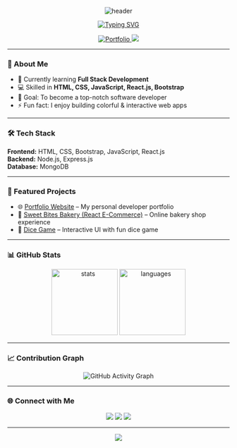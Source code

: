 <!-- Animated Banner Header with Name -->
<p align="center">
  <img src="https://capsule-render.vercel.app/api?type=waving&color=0A66C2&height=220&section=header&text=Hi%20👋,%20I'm%20Subhrajeet%20Panda&fontSize=50&fontColor=ffffff&animation=fadeIn&fontAlignY=35&desc=A%20Passionate%20Web%20Developer%20%7C%20Frontend%20Enthusiast&descAlignY=55&descAlign=50" alt="header"/>
</p>
<!-- Fancy Typing Animation -->
<p align="center">
  <a href="https://github.com/subhrajeetpanda28">
    <img src="https://readme-typing-svg.herokuapp.com?font=Fira+Code&weight=600&size=24&pause=1200&color=0A66C2&center=true&vCenter=true&width=600&height=50&lines=👨‍💻+Frontend+Developer;⚡+React.js+Enthusiast;🌱+Full+Stack+Developer;🎨+Interactive+UI+Creator" alt="Typing SVG" />
  </a>
</p>

<p align="center">
  <a href="https://subhrajeetpanda28.github.io/My_Portfolio/" target="_blank">
    <img src="https://img.shields.io/badge/Portfolio-%230A66C2.svg?&style=for-the-badge&logo=vercel&logoColor=white" alt="Portfolio" />
  </a>
  <a href="mailto:subhhrajeetpanda94@gmail.com">
    <img src="https://img.shields.io/badge/Email-%23D14836.svg?style=for-the-badge&logo=gmail&logoColor=white" />
  </a>
</p>

---

### 🚀 About Me
- 🌱 Currently learning **Full Stack Development**  
- 💻 Skilled in **HTML, CSS, JavaScript, React.js, Bootstrap**  
- 🎯 Goal: To become a top-notch software developer  
- ⚡ Fun fact: I enjoy building colorful & interactive web apps  

---

### 🛠️ Tech Stack
**Frontend:** HTML, CSS, Bootstrap, JavaScript, React.js  
**Backend:** Node.js, Express.js  
**Database:** MongoDB  

---

### 📂 Featured Projects
- 🌐 [Portfolio Website](https://subhrajeetpanda28.github.io/My_Portfolio/) – My personal developer portfolio  
- 🍰 [Sweet Bites Bakery (React E-Commerce)](https://sweet-bites-bakery.netlify.app/) – Online bakery shop experience  
- 🧮 [Dice Game](https://fun-dice-game-react.netlify.app/) – Interactive UI with fun dice game  

---

### 📊 GitHub Stats
<p align="center">
  <img src="https://github-readme-stats.vercel.app/api?username=subhrajeetpanda28&show_icons=true&theme=blueberry" alt="stats" height="150"/> 
  <img src="https://github-readme-stats.vercel.app/api/top-langs/?username=subhrajeetpanda28&layout=compact&theme=blueberry" alt="languages" height="150"/>
</p>

---

### 📈 Contribution Graph
<p align="center">
  <img src="https://github-readme-activity-graph.vercel.app/graph?username=subhrajeetpanda28&theme=react-dark&bg_color=0A66C2&hide_border=true" alt="GitHub Activity Graph" />
</p>

---

### 🌐 Connect with Me
<p align="center">
  <a href="https://www.linkedin.com/in/subhrajeet-panda-sp28"><img src="https://img.shields.io/badge/LinkedIn-blue?style=for-the-badge&logo=linkedin" /></a>
  <a href="https://github.com/subhrajeetpanda28"><img src="https://img.shields.io/badge/GitHub-black?style=for-the-badge&logo=github" /></a>
  <a href="mailto:subhrajeetpanda94@gmail.com"><img src="https://img.shields.io/badge/Email-red?style=for-the-badge&logo=gmail" /></a>
</p>

---

<!-- Animated Wave Divider -->
<p align="center">
  <img src="https://capsule-render.vercel.app/api?type=waving&color=0A66C2&height=80&section=footer"/>
</p>
